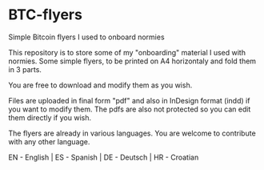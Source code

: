 # BTC-flyers
Simple Bitcoin flyers I used to onboard normies

This repository is to store some of my "onboarding" material I used with normies. Some simple flyers, to be printed on A4 horizontaly and fold them in 3 parts.

You are free to download and modify them as you wish.

Files are uploaded in final form "pdf" and also in InDesign format (indd) if you want to modify them. The pdfs are also not protected so you can edit them directly if you wish.

The flyers are already in various languages. You are welcome to contribute with any other language.

EN - English | ES - Spanish | DE - Deutsch | HR - Croatian
